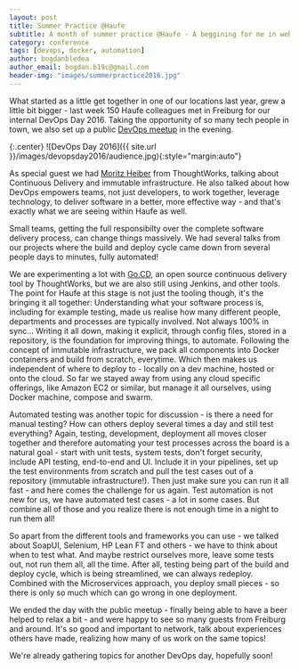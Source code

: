 ```yaml
---
layout: post
title: Summer Practice @Haufe
subtitle: A month of summer practice @Haufe - A beggining for me in web app development
category: conference
tags: [devops, docker, automation]
author: bogdanbledea
author_email: bogdan.b19c@gmail.com
header-img: "images/summerpractice2016.jpg"
---
```


What started as a little get together in one of our locations last year, grew a little bit bigger - last week 150 Haufe colleagues met in Freiburg for our internal DevOps Day 2016. Taking the opportunity of so many tech people in town, we also set up a public [DevOps meetup](http://www.meetup.com/de-DE/DevOps-Freiburg/events/231185858/) in the evening.

{:.center}
![DevOps Day 2016]({{ site.url }}/images/devopsday2016/audience.jpg){:style="margin:auto"}

As special guest we had [Moritz Heiber](https://twitter.com/moritzheiber) from ThoughtWorks, talking about Continuous Delivery and immutable infrastructure. He also talked about how DevOps empowers teams, not just developers, to work together, leverage technology, to deliver software in a better, more effective way - and that's exactly what we are seeing within Haufe as well.

Small teams, getting the full responsibilty over the complete software delivery process, can change things massively. We had several talks from our projects where the build and deploy cycle came down from several people days to minutes, fully automated!

We are experimenting a lot with [Go.CD](https://www.go.cd/), an open source continuous delivery tool by ThoughtWorks, but we are also still using Jenkins, and other tools. The point for Haufe at this stage is not just the tooling though, it's the bringing it all together: Understanding what your software process is, including for example testing, made us realise how many different people, departments and processes are typically involved. Not always 100% in sync... Writing it all down, making it explicit, through config files, stored in a repository, is the foundation for improving things, to automate. Following the concept of immutable infrastructure, we pack all components into Docker containers and build from scratch, everytime. Which then makes us independent of where to deploy to - locally on a dev machine, hosted or onto the cloud. So far we stayed away from using any cloud specific offerings, like Amazon EC2 or similar, but manage it all ourselves, using Docker machine, compose and swarm.

Automated testing was another topic for discussion - is there a need for manual testing? How can others deploy several times a day and still test everything? Again, testing, development, deployment all moves closer together and therefore automating your test processes across the board is a natural goal - start with unit tests, system tests, don't forget security, include API testing, end-to-end and UI. Include it in your pipelines, set up the test environments from scratch and pull the test cases out of a repository (immutable infrastructure!). Then just make sure you can run it all fast - and here comes the challenge for us again. Test automation is not new for us, we have automated test cases - a lot in some cases. But combine all of those and you realize there is not enough time in a night to run them all!

So apart from the different tools and frameworks you can use - we talked about SoapUI, Selenium, HP Lean FT and others - we have to think about when to test what. And maybe restrict ourselves more, leave some tests out, not run them all, all the time. After all, testing being part of the build and deploy cycle, which is being streamlined, we can always redeploy. Combined with the Microservices approach, you deploy small pieces - so there is only so much which can go wrong in one deployment.

We ended the day with the public meetup - finally being able to have a beer helped to relax a bit - and were happy to see so many guests from Freiburg and around. It's so good and important to network, talk about experiences others have made, realizing how many of us work on the same topics!

We're already gathering topics for another DevOps day, hopefully soon!

